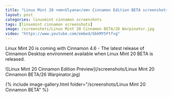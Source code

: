 ```yaml
---
title: "Linux Mint 20 <em>Ulyana</em> Cinnamon Edition BETA screenshots"
layout: post
categories: linuxmint cinnamon screenshots
tags: [linuxmint cinnamon screenshots]
image: /screenshots/Linux Mint 20 Cinnamon BETA/26 Warpinator.jpg
video: "https://www.youtube.com/embed/GbkMY5Ftfvg"
---
```


Linux Mint 20 is coming with Cinnamon 4.6 - The latest release of Cinnamon Desktop environment available when Linux Mint 20 BETA is released.

![Linux Mint 20 Cinnamon Edition Preview](/screenshots/Linux Mint 20 Cinnamon BETA/26 Warpinator.jpg)

{% include image-gallery.html folder="/screenshots/Linux Mint 20 Cinnamon BETA" %}




